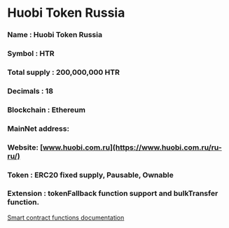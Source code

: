 # Huobi Token Russia


### Name : Huobi Token Russia
### Symbol : HTR
### Total supply : 200,000,000 HTR
### Decimals : 18
### Blockchain : Ethereum
### MainNet address: 
### Website: [www.huobi.com.ru](https://www.huobi.com.ru/ru-ru/)
### Token : ERC20 fixed supply, Pausable, Ownable 
### Extension : tokenFallback function support and bulkTransfer function. 


[Smart contract functions documentation](HTR/docs/HTR.md)
